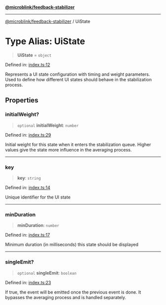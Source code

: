 [**@microblink/feedback-stabilizer**](../README.md)

***

[@microblink/feedback-stabilizer](../README.md) / UiState

# Type Alias: UiState

> **UiState** = `object`

Defined in: [index.ts:12](https://github.com/BlinkID/blinkid-web/blob/main/packages/feedback-stabilizer/src/index.ts)

Represents a UI state configuration with timing and weight parameters.
Used to define how different UI states should behave in the stabilization process.

## Properties

### initialWeight?

> `optional` **initialWeight**: `number`

Defined in: [index.ts:29](https://github.com/BlinkID/blinkid-web/blob/main/packages/feedback-stabilizer/src/index.ts)

Initial weight for this state when it enters the stabilization queue.
Higher values give the state more influence in the averaging process.

***

### key

> **key**: `string`

Defined in: [index.ts:14](https://github.com/BlinkID/blinkid-web/blob/main/packages/feedback-stabilizer/src/index.ts)

Unique identifier for the UI state

***

### minDuration

> **minDuration**: `number`

Defined in: [index.ts:17](https://github.com/BlinkID/blinkid-web/blob/main/packages/feedback-stabilizer/src/index.ts)

Minimum duration (in milliseconds) this state should be displayed

***

### singleEmit?

> `optional` **singleEmit**: `boolean`

Defined in: [index.ts:23](https://github.com/BlinkID/blinkid-web/blob/main/packages/feedback-stabilizer/src/index.ts)

If true, the event will be emitted once the previous event is done.
It bypasses the averaging process and is handled separately.
